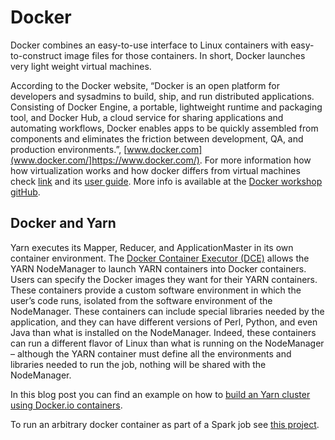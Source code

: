 Docker
================

Docker  combines an easy-to-use interface to Linux containers with easy-to-construct image files for those containers.
In short, Docker launches very light weight virtual machines.

According to the Docker website, “Docker is an open platform for developers and sysadmins to
build, ship, and run distributed applications. Consisting of Docker Engine, a portable, lightweight
runtime and packaging tool, and Docker Hub, a cloud service for sharing applications and
automating workflows, Docker enables apps to be quickly assembled from components and
eliminates the friction between development, QA, and production environments.”, [www.docker.com](www.docker.com/]https://www.docker.com/).
For more information how how virtualization works and how docker differs from virtual machines check
[link](http://cloudanddevopswf.com/files/9851-Managing_Applications_in_Docker_Containers.pdf) and its [user guide](https://docs.docker.com/userguide/).
More info is available at the [Docker workshop gitHub](https://github.com/mkuzak/shipcamel).

Docker and Yarn
---------------

Yarn executes its Mapper, Reducer, and ApplicationMaster in its own container environment.
The [Docker Container Executor (DCE)](https://hadoop.apache.org/docs/current/hadoop-yarn/hadoop-yarn-site/DockerContainerExecutor.html) allows the YARN NodeManager to launch YARN containers into Docker containers.
Users can specify the Docker images they want for their YARN containers.
These containers provide a custom software environment in which the user’s code runs, isolated from the software environment of the NodeManager.
These containers can include special libraries needed by the application, and they can have different versions of Perl, Python, and even Java than what is installed on the NodeManager.
Indeed, these containers can run a different flavor of Linux than what is running on the NodeManager – although the YARN container must define all the environments and libraries needed to run the job, nothing will be shared with the NodeManager.

In this blog post you can find an example on how to [build an Yarn cluster using Docker.io containers](http://lresende.blogspot.nl/2015/01/building-yarn-cluster-using-dockerio.html).

To run an arbitrary docker container as part of a Spark job see [this project](https://github.com/nlesc-sherlock/spark-docker).
